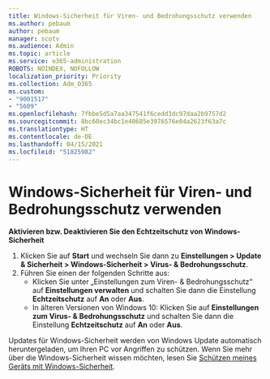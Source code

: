 ```yaml
---
title: Windows-Sicherheit für Viren- und Bedrohungsschutz verwenden
ms.author: pebaum
author: pebaum
manager: scotv
ms.audience: Admin
ms.topic: article
ms.service: o365-administration
ROBOTS: NOINDEX, NOFOLLOW
localization_priority: Priority
ms.collection: Adm_O365
ms.custom:
- "9001517"
- "5609"
ms.openlocfilehash: 7fbbe5d5a7aa347541f6cedd3dc97daa2b9757d2
ms.sourcegitcommit: 8bc60ec34bc1e40685e3976576e04a2623f63a7c
ms.translationtype: HT
ms.contentlocale: de-DE
ms.lasthandoff: 04/15/2021
ms.locfileid: "51825982"
---
```

# <a name="use-windows-security-for-virus-and-threat-protection"></a>Windows-Sicherheit für Viren- und Bedrohungsschutz verwenden

**Aktivieren bzw. Deaktivieren Sie den Echtzeitschutz von Windows-Sicherheit**

1. Klicken Sie auf **Start** und wechseln Sie dann zu **Einstellungen > Update & Sicherheit > Windows-Sicherheit > Virus- & Bedrohungsschutz**.
2. Führen Sie einen der folgenden Schritte aus:
    - Klicken Sie unter „Einstellungen zum Viren- & Bedrohungsschutz“ auf **Einstellungen verwalten** und schalten Sie dann die Einstellung **Echtzeitschutz** auf **An** oder **Aus**.
    - In älteren Versionen von Windows 10: Klicken Sie auf **Einstellungen zum Virus- & Bedrohungsschutz** und schalten Sie dann die Einstellung **Echtzeitschutz** auf **An** oder **Aus**.

Updates für Windows-Sicherheit werden von Windows Update automatisch heruntergeladen, um Ihren PC vor Angriffen zu schützen. Wenn Sie mehr über die Windows-Sicherheit wissen möchten, lesen Sie [Schützen meines Geräts mit Windows-Sicherheit](https://support.microsoft.com/help/17464/windows-10-help-protect-my-device-with-windows-security).
